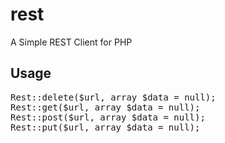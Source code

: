 rest
====

A Simple REST Client for PHP

Usage
-----
<pre>
Rest::delete($url, array $data = null);
Rest::get($url, array $data = null);
Rest::post($url, array $data = null);
Rest::put($url, array $data = null);
</pre>